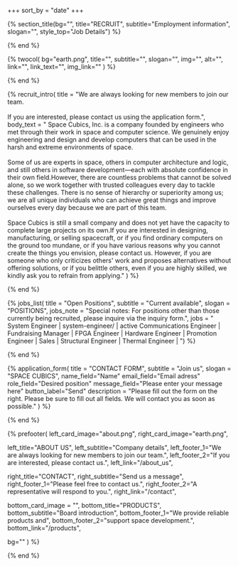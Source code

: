 +++
sort_by = "date"
+++

{% section_title(bg="", title="RECRUIT", subtitle="Employment information", slogan="", style_top="Job Details") %}
<!--display element -->
{% end %}

{% twocol(
  bg="earth.png",
  title="",
  subtitle="",
  slogan="",
  img="",
  alt="",
  link="",
  link_text="",
  img_link=""
) %}
<!-- no text -->
{% end %}

{% recruit_intro(
  title = "We are always looking for new members to join our team. <br><br> If you are interested, please contact us using the application form.",
  body_text = "
 Space Cubics, Inc. is a company founded by engineers who met through their work in space and computer science. We genuinely enjoy engineering and design and develop computers that can be used in the harsh and extreme environments of space.
<br><br>
 Some of us are experts in space, others in computer architecture and logic, and still others in software development—each with absolute confidence in their own field.However, there are countless problems that cannot be solved alone, so we work together with trusted colleagues every day to tackle these challenges. There is no sense of hierarchy or superiority among us; we are all unique individuals who can achieve great things and improve ourselves every day because we are part of this team.
 <br><br>
Space Cubics is still a small company and does not yet have the capacity to complete large projects on its own.If you are interested in designing, manufacturing, or selling spacecraft, or if you find ordinary computers on the ground too mundane, or if you have various reasons why you cannot create the things you envision, please contact us. However, if you are someone who only criticizes others' work and proposes alternatives without offering solutions, or if you belittle others, even if you are highly skilled, we kindly ask you to refrain from applying."
) %}
<!-- no text -->
{% end %}

{% jobs_list(
  title = "Open Positions",
  subtitle = "Current available",
  slogan = "POSITIONS",
  jobs_note = "Special notes: For positions other than those currently being recruited, please inquire via the inquiry form.",
  jobs = "
System Engineer | system-engineer/ | active
Communications Engineer |
Fundraising Manager |
FPGA Engineer |
Hardware Engineer |
Promotion Engineer |
Sales |
Structural Engineer |
Thermal Engineer |
") %}
<!-- no text -->
{% end %}



{% application_form(
  title = "CONTACT FORM",
  subtitle = "Join us",
  slogan = "SPACE CUBICS",
  name_field="Name"
  email_field="Email adress"
  role_field="Desired position"
  message_field="Please enter your message here"
  button_label="Send"
  description = "Please fill out the form on the right. Please be sure to fill out all fields. We will contact you as soon as possible."
) %}
<!-- no text -->
{% end %}

{% prefooter(
  left_card_image="about.png", 
  right_card_image="earth.png",

  left_title="ABOUT US",
  left_subtitle="Company details",
  left_footer_1="We are always looking for new members to join our team.",
  left_footer_2="If you are interested, please contact us.",
  left_link="/about_us",

  right_title="CONTACT",
  right_subtitle="Send us a message",
  right_footer_1="Please feel free to contact us.",
  right_footer_2="A representative will respond to you.",
  right_link="/contact",

  bottom_card_image = "<!--display element -->",
  bottom_title="PRODUCTS",
  bottom_subtitle="Board introduction",
  bottom_footer_1="We provide reliable products and",
  bottom_footer_2="support space development.",
  bottom_link="/products",

  bg=""
) %}
<!--display element -->
{% end %}
